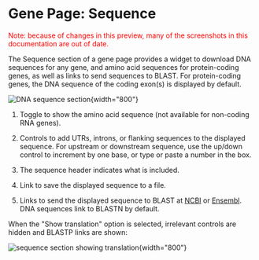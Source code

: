 # Gene Page: Sequence

<div style="color: red">
  Note: because of changes in this preview, many of the screenshots in
  this documentation are out of date.
</div>


The Sequence section of a gene page provides a widget to download DNA
sequences for any gene, and amino acid sequences for protein-coding
genes, as well as links to send sequences to BLAST. For protein-coding
genes, the DNA sequence of the coding exon(s) is displayed by default.

![DNA sequence section](assets/gene_page_sequence.png){width="800"}

1.  Toggle to show the amino acid sequence (not available for
    non-coding RNA genes).

2.  Controls to add UTRs, introns, or flanking sequences to the
    displayed sequence. For upstream or downstream sequence, use the
    up/down control to increment by one base, or type or paste a
    number in the box.

3.  The sequence header indicates what is included.

4.  Link to save the displayed sequence to a file.

5.  Links to send the displayed sequence to BLAST at
    [NCBI](https://blast.ncbi.nlm.nih.gov/Blast.cgi) or
    [Ensembl](http://fungi.ensembl.org/Multi/Tools/Blast?db=core). DNA
    sequences link to BLASTN by default.

When the "Show translation" option is selected, irrelevant controls
are hidden and BLASTP links are shown:

![sequence section showing translation](assets/gene_page_sequence_translated.png){width="800"}

